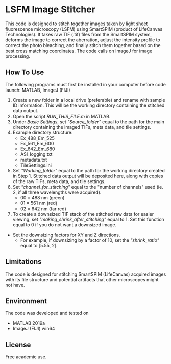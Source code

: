 # LSFM Image Stitcher
This code is designed to stitch together images taken by light sheet fluorescence microscopy (LSFM) using SmartSPIM (product of LifeCanvas Technologies). It takes raw TIF (.tif) files from the SmartSPIM system, deforms the image to correct the aberration, adjust the intensity profile to correct the photo bleaching, and finally stitch them together based on the best cross matching coordinates. The code calls on ImageJ for image processing.  

## How To Use
The following programs must first be installed in your computer before code launch: MATLAB, ImageJ (FIJI)

1. Create a new folder in a local drive (preferable) and rename with sample ID information. This will be the working directory containing the stitched data output.
2. Open the script *RUN_THIS_FILE.m* in MATLAB.
3. Under *Basic Settings*, set *"Source_folder"* equal to the path for the main directory containing the imaged TIFs, meta data, and tile settings.
4. Example directory structure:
    - Ex_488_Em_525
    - Ex_561_Em_600
    - Ex_642_Em_680
    - ASI_logging.txt
    - metadata.txt
    - TileSettings.ini
4. Set *"Working_folder"* equal to the path for the working directory created in Step 1. Stitched data output will be deposited here, along with copies of the raw TIFs, meta data, and tile settings.
5. Set *"channel_for_stitching"* equal to the "number of channels" used (ie. 2, if all three wavelengths were acquired).
    - 00 = 488 nm (green)
    - 01 = 561 nm (red)
    - 02 = 642 nm (far red)
6. To create a downsized TIF stack of the stitched raw data for easier viewing, set *"making_shrink_after_stitching"* equal to 1. Set this function equal to 0 if you do not want a downsized image.
- Set the downsizing factors for XY and Z directions.
  - For example, if downsizing by a factor of 10, set the *"shrink_ratio"* equal to [5.55, 2].
   

## Limitations
The code is designed for stitching SmartSPIM (LifeCanvas) acquired images with its file structure and potential artifacts that other microscopes might not have.

## Environment
The code was developed and tested on
- MATLAB 2019a
- ImageJ (FIJI) win64

## License
Free academic use.
